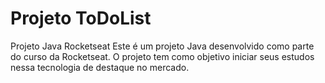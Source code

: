 # Projeto ToDoList

Projeto Java Rocketseat
Este é um projeto Java desenvolvido como parte do curso da Rocketseat. O projeto tem como objetivo iniciar seus estudos nessa tecnologia de destaque no mercado.
